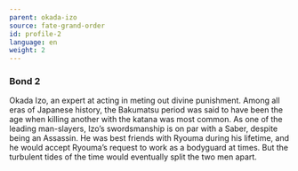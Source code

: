 ```yaml
---
parent: okada-izo
source: fate-grand-order
id: profile-2
language: en
weight: 2
---
```


### Bond 2

Okada Izo, an expert at acting in meting out divine punishment.
Among all eras of Japanese history, the Bakumatsu period was said to have been the age when killing another with the katana was most common. As one of the leading man-slayers, Izo’s swordsmanship is on par with a Saber, despite being an Assassin. He was best friends with Ryouma during his lifetime, and he would accept Ryouma’s request to work as a bodyguard at times. But the turbulent tides of the time would eventually split the two men apart.
